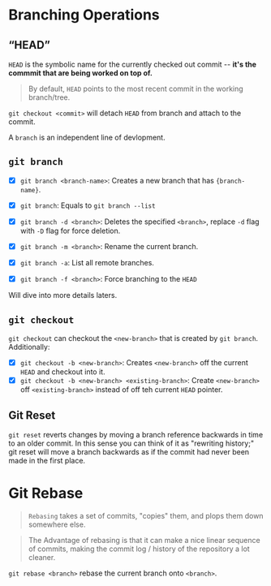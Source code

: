 # Branching Operations
## “HEAD”
`HEAD` is the symbolic name for the currently checked out commit -- **it's the commmit that are being worked on top of.**
> By default, `HEAD` points to the most recent commit in the working branch/tree.

`git checkout <commit>` will detach `HEAD` from branch and attach to the commit.

A `branch` is an independent line of devlopment.
## `git branch`
- [x] `git branch <branch-name>`: Creates a new branch that has `{branch-name}`.
- [x] `git branch`: Equals to `git branch --list`
- [x] `git branch -d <branch>`: Deletes the specified `<branch>`, replace `-d` flag with `-D` flag for force deletion.
- [x] `git branch -m <branch>`: Rename the current branch.
- [x] `git branch -a`: List all remote branches.
- [x] `git branch -f <branch>`: Force branching to the `HEAD`

  
Will dive into more details laters.
## `git checkout`
`git checkout` can checkout the `<new-branch>` that is created by `git branch`. Additionally:
- [x] `git checkout -b <new-branch>`: Creates `<new-branch>` off the current `HEAD` and checkout into it.
- [x] `git checkout -b <new-branch> <existing-branch>`: Create `<new-branch>` off `<existing-branch>` instead of off teh current `HEAD` pointer.

## Git Reset
`git reset` reverts changes by moving a branch reference backwards in time to an older commit. In this sense you can think of it as "rewriting history;" git reset will move a branch backwards as if the commit had never been made in the first place.

# Git Rebase
>`Rebasing` takes a set of commits, "copies" them, and plops them down somewhere else.

>The Advantage of rebasing is that it can make a nice linear sequence of commits, making the commit log / history of the repository a lot cleaner.

`git rebase <branch>` rebase the current branch onto `<branch>`.